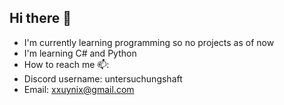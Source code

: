 ## Hi there 👋

- I'm currently learning programming so no projects as of now
- I'm learning C# and Python
- How to reach me 📫:
- Discord username: untersuchungshaft
- Email: xxuynix@gmail.com

